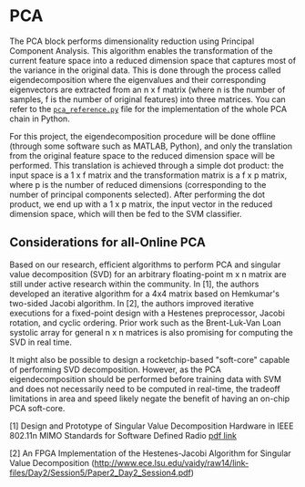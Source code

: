 # PCA

The PCA block performs dimensionality reduction using Principal Component Analysis. This algorithm enables the transformation of the current feature space into a reduced dimension space that captures most of the variance in the original data. This is done through the process called eigendecomposition where the eigenvalues and their corresponding eigenvectors are extracted from an n x f matrix (where n is the number of samples, f is the number of original features) into three matrices. You can refer to the [`pca_reference.py`](pca_reference.py) file for the implementation of the whole PCA chain in Python.

For this project, the eigendecomposition procedure will be done offline (through some software such as MATLAB, Python), and only the translation from the original feature space to the reduced dimension space will be performed. This translation is achieved through a simple dot product: the input space is a 1 x f matrix and the transformation matrix is a f x p matrix, where p is the number of reduced dimensions (corresponding to the number of principal components selected). After performing the dot product, we end up with a 1 x p matrix, the input vector in the reduced dimension space, which will then be fed to the SVM classifier.

## Considerations for all-Online PCA
Based on our research, efficient algorithms to perform PCA and singular value decomposition (SVD) for an arbitrary floating-point m x n matrix are still under active research within the community. In [1], the authors developed an iterative algorithm for a 4x4 matrix based on Hemkumar's two-sided Jacobi algorithm. In [2], the authors improved iterative executions for a fixed-point design with a Hestenes preprocessor, Jacobi rotation, and cyclic ordering. Prior work such as the Brent-Luk-Van Loan systolic array for general n x n matrices is also promising for computing the SVD in real time.

It might also be possible to design a rocketchip-based "soft-core" capable of performing SVD decomposition. However, as the PCA eigendecomposition should be performed before training data with SVM and does not necessarily need to be computed in real-time, the tradeoff limitations in area and speed likely negate the benefit of having an on-chip PCA soft-core.

[1] Design and Prototype of Singular Value Decomposition Hardware in IEEE 802.11n MIMO Standards for Software Defined Radio [pdf link](https://pdfs.semanticscholar.org/a196/cd08786acd8c3d7da40ca87081f3807a4be9.pdf)

[2] An FPGA Implementation of the Hestenes-Jacobi Algorithm for Singular Value Decomposition (http://www.ece.lsu.edu/vaidy/raw14/link-files/Day2/Session5/Paper2_Day2_Session4.pdf)

